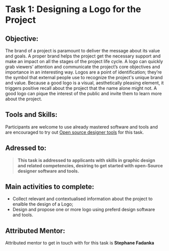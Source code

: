 # Task 1: Designing a Logo for the Project

## Objective: 
The brand of a project is paramount to deliver the message about its value and goals.
A proper brand helps the project get the necessary support and make an impact on all the stages of the project life cycle.
A logo can quickly grab viewers’ attention and communicate the project’s core objectives and importance in an interesting way. 
Logos are a point of identification; they’re the symbol that external people use to recognize the project's unique brand and value. 
Because a good logo is a visual, aesthetically pleasing element, it triggers positive recall about the project that the name alone might not. 
A good logo can pique the interest of the public and invite them to learn more about the project.

## Tools and Skills: 
Participants are welcome to use already mastered software and tools and are encouraged to try out [Open source designer tools](https://geekflare.com/open-source-designer-tools/) for this task.

## Adressed to:
>**This task is addressed to applicants with skills in graphic design and related competencies, desiring to get started with open-Source designer software and tools.**

## Main activities to complete:

* Collect relevant and contextualised information about the project to enalble the design of a Logo;
* Design and propose one or more logo using preferd design software and tools.

## Attributed Mentor:

Attributed mentor to get in touch with for this task is **Stephane Fadanka**
